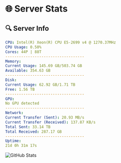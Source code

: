 # 🌐 Server Stats
## 🔍 Server Info
```yaml
CPU: Intel(R) Xeon(R) CPU E5-2699 v4 @ 1270.37MHz
CPU Usage: 0.50%
Cores: 44P | 88T
-----------------------------------
Memory:
Current Usage: 145.69 GB/503.74 GB
Available: 354.63 GB
-----------------------------------
Disk:
Current Usage: 62.92 GB/1.71 TB
Free: 1.56 TB
-----------------------------------
GPU:
No GPU detected
-----------------------------------
Network:
Current Transfer (Sent): 20.93 MB/s
Current Transfer (Received): 137.87 KB/s
Total Sent: 33.14 TB
Total Received: 287.17 GB
-----------------------------------
Uptime:
21d 0h 31m 17s
```
![GitHub Stats](https://img.shields.io/badge/Updated-2025-03-28_21:54:06-blue)